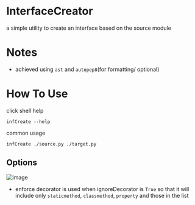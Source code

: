 # InterfaceCreator

a simple utility to create an interface based on the source module

# Notes
* achieved using `ast` and `autopep8`(for formatting/ optional)

# How To Use
click shell help
```
infCreate --help
```

common usage
```
infCreate ./source.py ./target.py
```
## Options
![image](https://user-images.githubusercontent.com/36378555/200637147-a9940c11-2f2c-4722-93ea-a9be5f390a73.png)
* enforce decorator is used when ignoreDecorator is `True` so that it will include only `staticmethod`, `classmethod`, `property` and those in the list
